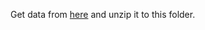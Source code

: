 Get data from [here](http://www.cs.toronto.edu/~kriz/cifar-10-python.tar.gz) and 
unzip it to this folder.